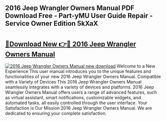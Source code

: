 ## 2016 Jeep Wrangler Owners Manual PDF Download Free - Part-yMU User Guide Repair - Service Owner Edition 5kXaX

# <h2><a href="http://bc44101.oget.top/?id=2016+Jeep+Wrangler+Owners+Manual">🔗Download New 👉🔴 2016 Jeep Wrangler Owners Manual</a></h2>

[![2016 Jeep Wrangler Owners Manual new download](https://i.imgur.com/5g1atiW.png)](http://bc44101.oget.top/?id=2016+Jeep+Wrangler+Owners+Manual)
Welcome to a New Experience This user manual introduces you to the unique features and functionalities of your new 2016 Jeep Wrangler Owners Manual. Compatible with a Variety of Devices This 2016 Jeep Wrangler Owners Manual seamlessly integrates with a variety of devices and platforms. 2016 Jeep Wrangler Owners Manual offers users a range of advanced features, such as virtual assistant, smart notifications, customizable widgets, and automated tasks, all easily controlled through the user interface. Your Satisfaction is Our Mission 2016 Jeep Wrangler Owners Manual. We are dedicated to ensuring your complete satisfaction.
